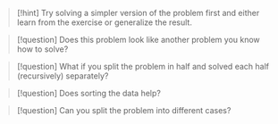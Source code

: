 > [!hint] Try solving a simpler version of the problem first and either learn from the exercise or generalize the result.

> [!question] Does this problem look like another problem you know how to solve?

> [!question] What if you split the problem in half and solved each half (recursively) separately?

> [!question] Does sorting the data help?

> [!question] Can you split the problem into different cases?

